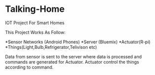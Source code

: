# Talking-Home

IOT Project For Smart Homes

This Project Works As Follow:

*Sensor Networks (Android Phones) *Server (Bluemix) *Actuator(R-pi) *Things(Light,Bulb,Refrigerator,Telivison etc)

Data from sensor is sent to the server where data is processed and commands are generated for Actuator. Actuator control the things according to command.
